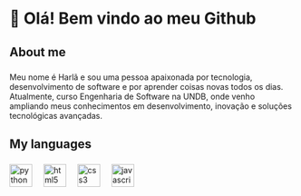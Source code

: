 <h1 align="left">👋 Olá! Bem vindo ao meu Github</h1>

###

<h2 align="left">About me</h2>

###

<p align="left">Meu nome é Harlã e sou uma pessoa apaixonada por tecnologia, desenvolvimento de software e por aprender coisas novas todos os dias. Atualmente, curso Engenharia de Software na UNDB, onde venho ampliando meus conhecimentos em desenvolvimento, inovação e soluções tecnológicas avançadas.</p>

###

<h2 align="left">My languages</h2>

###

<div align="left">
  <img src="https://cdn.jsdelivr.net/gh/devicons/devicon/icons/python/python-original.svg" height="40" alt="python logo"  />
  <img width="12" />
  <img src="https://cdn.jsdelivr.net/gh/devicons/devicon/icons/html5/html5-original.svg" height="40" alt="html5 logo"  />
  <img width="12" />
  <img src="https://cdn.jsdelivr.net/gh/devicons/devicon/icons/css3/css3-original.svg" height="40" alt="css3 logo"  />
  <img width="12" />
  <img src="https://cdn.jsdelivr.net/gh/devicons/devicon/icons/javascript/javascript-original.svg" height="40" alt="javascript logo"  />
</div>

###
